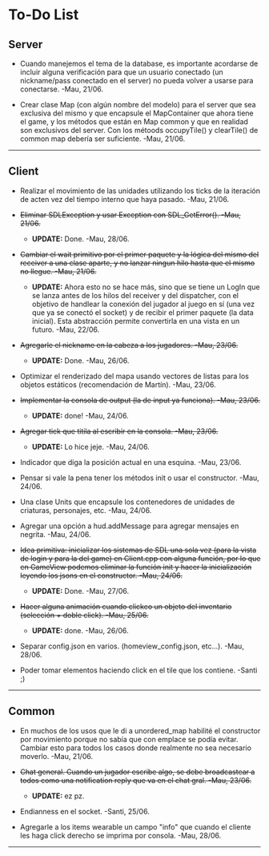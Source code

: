 # To-Do List

## Server

* Cuando manejemos el tema de la database, es importante acordarse de incluir alguna verificación para que un usuario conectado (un nickname/pass conectado en el server) no pueda volver a usarse para conectarse. -Mau, 21/06.

* Crear clase Map (con algún nombre del modelo) para el server que sea exclusiva del mismo y que encapsule el MapContainer que ahora tiene el game, y los métodos que están en Map common y que en realidad son exclusivos del server. Con los métoods occupyTile() y clearTile() de common map debería ser suficiente. -Mau, 21/06.

---

## Client

* Realizar el movimiento de las unidades utilizando los ticks de la iteración de acten vez del tiempo interno que haya pasado. -Mau, 21/06.

* ~~Eliminar SDLException y usar Exception con SDL_GetError(). -Mau, 21/06.~~
    * **UPDATE:** Done. -Mau, 28/06.

* ~~Cambiar el wait primitivo por el primer paquete y la lógica del mismo del receiver a una clase aparte, y no lanzar ningun hilo hasta que el mismo no llegue. -Mau, 21/06.~~
    * **UPDATE:** Ahora esto no se hace más, sino que se tiene un LogIn que se lanza antes de los hilos del receiver y del dispatcher, con el objetivo de handlear la conexión del jugador al juego en sí (una vez que ya se conectó el socket) y de recibir el primer paquete (la data inicial). Esta abstracción permite convertirla en una vista en un futuro. -Mau, 22/06.

* ~~Agregarle el nickname en la cabeza a los jugadores. -Mau, 23/06.~~
    * **UPDATE:** Done. -Mau, 26/06.

* Optimizar el renderizado del mapa usando vectores de listas para los objetos estáticos (recomendación de Martín). -Mau, 23/06.

* ~~Implementar la consola de output (la de input ya funciona). -Mau, 23/06.~~
    * **UPDATE:** done! -Mau, 24/06.

* ~~Agregar tick que titila al escribir en la consola. -Mau, 23/06.~~
    * **UPDATE:** Lo hice jeje. -Mau, 24/06.

* Indicador que diga la posición actual en una esquina. -Mau, 23/06.

* Pensar si vale la pena tener los métodos init o usar el constructor. -Mau, 24/06.

* Una clase Units que encapsule los contenedores de unidades de criaturas, personajes, etc. -Mau, 24/06.

* Agregar una opción a hud.addMessage para agregar mensajes en negrita. -Mau, 24/06.

* ~~Idea primitiva: inicializar los sistemas de SDL una sola vez (para la vista de login y para la del game) en Client.cpp con alguna función, por lo que en GameView podemos eliminar la función init y hacer la inicialización leyendo los jsons en el constructor. -Mau, 24/06.~~
    * **UPDATE:** Done. -Mau, 27/06.

* ~~Hacer alguna animación cuando clickeo un objeto del inventario (selección + doble click). -Mau, 25/06.~~
    * **UPDATE:** done. -Mau, 26/06.

* Separar config.json en varios. (homeview_config.json, etc...). -Mau, 28/06.

* Poder tomar elementos haciendo click en el tile que los contiene. -Santi ;)

---

## Common

* En muchos de los usos que le di a unordered_map habilité el constructor por movimiento porque no sabía que con emplace se podía evitar. Cambiar esto para todos los casos donde realmente no sea necesario moverlo. -Mau, 21/06.

* ~~Chat general. Cuando un jugador escribe algo, se debe broadcastear a todos como una notification reply que va en el chat gral. -Mau, 23/06.~~
    * **UPDATE:** ez pz. 

* Endianness en el socket. -Santi, 25/06.

* Agregarle a los items wearable un campo "info" que cuando el cliente les haga click derecho se imprima por consola. -Mau, 28/06.

---

